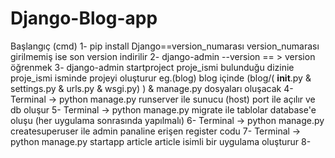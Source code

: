 ﻿# Django-Blog-app
 
 Başlangıç (cmd)
1- pip install Django==version_numarası    version_numarası girilmemiş ise son version indirilir
2- django-admin --version   == > version öğrenmek
3- django-admin startproject proje_ismi     bulunduğu dizinie proje_ismi isminde projeyi oluşturur eg.(blog)
blog içinde (blog/( __init__.py & settings.py & urls.py & wsgi.py) ) & manage.py dosyaları oluşacak
4- Terminal ->  python manage.py runserver ile sunucu (host) port ile açılır ve db oluşur
5- Terminal ->  python manage.py migrate   ile tablolar database'e oluşu (her uygulama sonrasında yapılmalı)
6- Terminal ->  python manage.py createsuperuser ile admin panaline erişen register codu
7- Terminal ->  python manage.py startapp article       article isimli bir uygulama oluşturur
8- 
